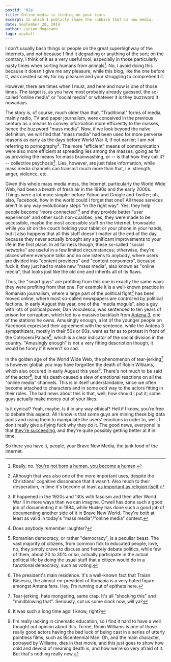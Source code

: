 ```yaml
---
postid: '02a'
title: Online media is feeding on your tears
excerpt: In which I publicly shame the rubbish that is new media.
date: September 20, 2014
author: Lucian Mogoșanu
tags: asphalt
---
```


I don't usually bash things or people on the great superhighway of the
Internets, and not because I find it degrading or anything of the sort; on the
contrary, I think of it as a very useful tool, especially in those particularly
nasty times when sorting humans from animals[^1]. No, I avoid doing this
because it doesn't give me any pleasure, while this blog, like the one before
it, was created solely for my pleasure and your struggling to comprehend it.

However, there are times when I must, and here and now is one of those times.
The target is, as you have most probably already guessed, the so-called "online
media" or "social media" or whatever it is they buzzword it nowadays.

The story is, of course, much older than that. "Traditional" forms of media,
mainly radio, TV and paper journalism, were conceived in the previous century
as a means to convey information more efficiently to the masses, hence the
buzzword "mass media". Now, if we look beyond the naïve definition, we will
find that "mass media" had been used for more perverse reasons as early as the
days before World War II, if not earlier; I am not referring to
pornography[^2]. The more "efficient" means of communication were also more
efficient at spreading lies among the masses, going as far as providing the
means for mass brainwashing, or -- is that how they call it? -- collective
psychosis[^3]. Lies, however, are just false information, while mass media
channels can transmit much more than that, i.e. strength, anger, violence, etc.

Given this whole mass media mess, the Internet, particularly the World Wide
Web, had been a breath of fresh air in the 1990s and the early 2000s. Things
were a lot more simpler before Yahoo and Google and Twitter; oh, also,
Facebook, how in the world could I forget that one? All these services aren't
in any way evolutionary steps "in the right way". Yes, they help people become
"more connected"[^4] and they provide better "user experience" and other such
non-qualities; yes, they were made to be accessible, maybe the most accessible
stuff on the Internet, browsable while you sit on the couch holding your tablet
or your phone in your hands, but it also happens that all this stuff doesn't
matter at the end of the day, because they never actually brought any
significant improvements to your life in the first place. In all fairness
though, these so-called "social networks" are useful in a few limited
circumstances; otherwise, they're places where everyone talks and no one
listens to anybody, where users are divided into "content providers" and
"content consumers", because fuck it, they just had to make new "mass media",
also known as "online media", that looks just like the old one and inherits all
of its flaws.

Thus, the "smart guys" are profiting from this one in exactly the same ways
they were profiting from that one. For example it is a well-known practice in
Romanian journalism, where a large part of the political fight[^5] has been
moved online, where most so-called newspapers are controlled by political
factions. In early August this year, one of the "media moguls", also a guy with
lots of political power, Dan Voiculescu, was sentenced to ten years of prison
for corruption, which led to a massive backlash from [Antena 3][plimbare], one
of the stations he owns. Amusingly enough, a lot of the younger people on
Facebook expressed their agreement with the sentence, while the Antena 3
sympathizers, mostly in their 50s or 60s, went as far as to protest in front of
the Cotroceni Palace[^6], which is a clear indicator of the social division in
the country.  "Amusingly enough" is not a very fitting description though, it
would be funny if it weren't so sad.

In the golden age of the World Wide Web, the phenomenon of tear-jerking[^7] is
however global: you may have forgotten the death of Robin Williams, which also
occured in early August this year[^8]. There's not much to be said of the
actor[^9], but his death caused a slew of emotional reactions on all the
"online media" channels. This is in itself understandable, since we often
become attached to characters and in some odd way to the actors fitting in
their roles. The bad news about this is that, well, how should I put it; some
guys actually make money out of your likes.

Is it cynical? Yeah, maybe. Is it in any way ethical? Hell if I know, you're
free to debate this aspect. All I know is that some guys are mining these big
data pools and using them to manipulate the users' emotions in order to, well,
I don't really give a flying fuck why they do it. The good news, everyone! is
that [they're succeeding][social-contagion], and they're quite possibly getting
better at it in time.

So there you have it, people, your Brave New Media, the junk food of the
Internet.

[^1]: Really, no. [You're not born a human, you become a human][mp].

[^2]: Although that was also one of the more important uses, despite the
Christians' cognitive dissonance that it wasn't. Also much to their
desperation, in time it's become at least [as important as
religion itself][post-religion].

[^3]: It happened in the 1920s and '30s with fascism and then after World War
II in more ways than we can imagine. Orwell has done such a good job of
documenting it in 1984, while Huxley has done such a good job of documenting
another side of it in Brave New World. They're both at least as valid in
today's "mass media"/"online media" context.

[^4]: Does anybody remember laughter?

[^5]: Romanian democracy, or rather "democracy", is a peculiar beast. The vast
majority of citizens, from common folk to educated people, love, no, they
simply crave to discuss and fiercely debate politics, while few of them, about
20 to 30% or so, actually participate in the actual political life by doing the
usual stuff that a citizen would do in a functional democracy, such as voting.

[^6]: The president's main residence. It's a well-known fact that Traian
Băsescu, the almost-ex-president of Romania is a very hated figure amongst
Antena fans. Hey, I'm running out of epithets here.

[^7]: Tear-jerking, hate mongering, same crap. It's all "shocking this" and
"mindblowing that". Seriously, cut us some slack now, will ya?

[^8]: It was such a long time ago! I know, right?

[^9]: I'm really lacking in cinematic education, so I find it hard to have a
well thought out opinion about this. To me, Robin Williams is one of those
really good actors having the bad luck of being cast in a series of utterly
pointless films, such as Bicentennial Man. Oh, and the main character, potrayed
by Williams, dies in that movie, and this just goes to show how cold and devoid
of meaning death is, and how we're so very afraid of it. But that's nothing
really new.

[mp]: http://trilema.com/2013/why-i-am-not-a-white-nationalist/#comment-95838
[post-religion]: /posts/y00/018-on-post-religion.html
[plimbare]: http://www.hotnews.ro/stiri-esential-17861732-antena-3-initiaza-protestele-plimbarea-contra-statului-jurul-palatului-cotroceni-ora-17-00.htm
[social-contagion]: http://www.pnas.org/content/111/24/8788.full
